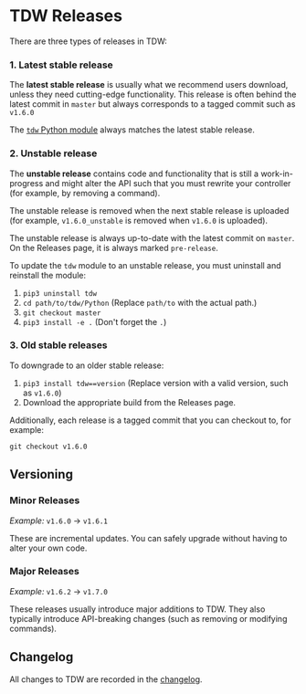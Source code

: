 # TDW Releases

There are three types of releases in TDW:

### 1. Latest stable release

The **latest stable release** is usually what we recommend users download, unless they need cutting-edge functionality. This release is often behind the latest commit in `master` but always corresponds to a tagged commit such as `v1.6.0`

The [`tdw` Python module](../python/tdw.md) always matches the latest stable release.

### 2. Unstable release

The **unstable release** contains code and functionality that is still a work-in-progress and might alter the API such that you must rewrite your controller (for example, by removing a command).

The unstable release is removed when the next stable release is uploaded (for example, `v1.6.0_unstable` is removed when `v1.6.0` is uploaded).

The unstable release is always up-to-date with the latest commit on `master`. On the Releases page, it is always marked `pre-release`. 

To update the `tdw` module to an unstable release, you must uninstall and reinstall the module:

1. `pip3 uninstall tdw`
2. `cd path/to/tdw/Python` (Replace `path/to` with the actual path.)
3. `git checkout master`
4. `pip3 install -e .` (Don't forget the `.`)

### 3. Old stable releases

To downgrade to an older stable release:

1. `pip3 install tdw==version` (Replace version with a valid version, such as `v1.6.0`)
2. Download the appropriate build from the Releases page.

Additionally, each release is a tagged commit that you can checkout to, for example: 

`git checkout v1.6.0`

## Versioning

### Minor Releases

_Example:_ `v1.6.0` → `v1.6.1`

These are incremental updates. You can safely upgrade without having to alter your own code.

### Major Releases

_Example:_ `v1.6.2` → `v1.7.0`

These releases usually introduce major additions to TDW. They also typically introduce API-breaking changes (such as removing or modifying commands).

## Changelog

All changes to TDW are recorded in the [changelog](../Changelog.md).
